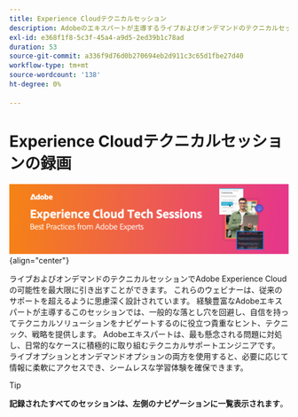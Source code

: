 ```yaml
---
title: Experience Cloudテクニカルセッション
description: Adobeのエキスパートが主導するライブおよびオンデマンドのテクニカルセッションで、Adobe Experience Cloudのスキルを強化します。 シームレスな学習体験を実現するために、いつでも実用的なヒントや戦略を得ることができます。
exl-id: e368f1f8-5c3f-45a4-a9d5-2ed39b1c78ad
duration: 53
source-git-commit: a336f9d76d0b270694eb2d911c3c65d1fbe27d40
workflow-type: tm+mt
source-wordcount: '138'
ht-degree: 0%

---
```


# Experience Cloudテクニカルセッションの録画


![Experience Cloudテクニカルセッション ](./assets/tech-sessions-banner.png){align="center"}

ライブおよびオンデマンドのテクニカルセッションでAdobe Experience Cloudの可能性を最大限に引き出すことができます。 これらのウェビナーは、従来のサポートを超えるように思慮深く設計されています。 経験豊富なAdobeエキスパートが主導するこのセッションでは、一般的な落とし穴を回避し、自信を持ってテクニカルソリューションをナビゲートするのに役立つ貴重なヒント、テクニック、戦略を提供します。 Adobeエキスパートは、最も懸念される問題に対処し、日常的なケースに積極的に取り組むテクニカルサポートエンジニアです。 ライブオプションとオンデマンドオプションの両方を使用すると、必要に応じて情報に柔軟にアクセスでき、シームレスな学習体験を確保できます。

>[!TIP]
>
>**記録されたすべてのセッションは、左側のナビゲーションに一覧表示されます**。

<!--

## Featured

<table>
  <tr>
   <td>
      <a href="2022/cross-channel.md">
      <img alt="Level up Your Cross-channel Marketing with Adobe [!DNL Campaign Classic]" src="assets/cross-channel.png"/>
      </a>
      <div>
         <a href="./2022/cross-channel.md"><strong>Level up Your Cross-channel Marketing with Adobe [!DNL Campaign Classic]</strong></a>
         <br/>
      </div>
   </td>
   <td>
      <a href="2022/integrations.md">
      <img alt="Adobe [!DNL Campaign] integrations with a marketing ecosystem" src="assets/integrations.png"/>
      </a>
      <div>
         <a href="./2022/integrations.md"><strong>Adobe [!DNL Campaign] integrations with a marketing ecosystem</strong></a>
         <br/>
      </div>
   </td>
   <td>
      <a href="2022/tips.md">
      <img alt="Time saving tips from a pro" src="./assets/tips.png"/>
      </a>
      <div>
         <a href="2022/tips.md"><strong>Time saving tips from a pro</strong></a>
         <br/>
      </div>
   </td>
</table>

-->
